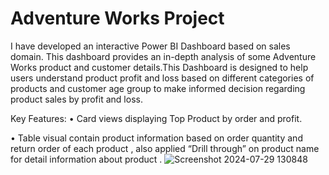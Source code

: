 # Adventure Works  Project
I have developed an interactive Power BI Dashboard based on sales domain. This dashboard provides an in-depth analysis of some Adventure Works product and customer details.This Dashboard is designed to help users understand product profit and loss based on different categories of products and customer age group to make informed decision regarding product sales by profit and loss.

Key Features:
  • Card views displaying Top Product by order and profit.

  • Table visual contain product information based on order quantity and return order of each product , also applied “Drill through” on product name for detail information about product .
 ![Screenshot 2024-07-29 130848](https://github.com/user-attachments/assets/b7f0dfb0-344f-4f71-ae48-c9f0ce5bccf4)
